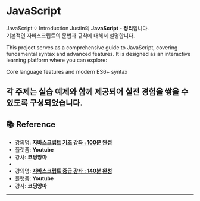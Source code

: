# JavaScript
JavaScript
💡 Introduction
Justin의 **JavaScript - 정리**입니다.  
기본적인 자바스크립트의 문법과 규칙에 대해서 설명합니다.

This project serves as a comprehensive guide to JavaScript, covering fundamental syntax and advanced features. It is designed as an interactive learning platform where you can explore:

Core language features and modern ES6+ syntax

각 주제는 실습 예제와 함께 제공되어 실전 경험을 쌓을 수 있도록 구성되었습니다.
---

## 📚 Reference

- 강의명: **[자바스크립트 기초 강좌 : 100분 완성](https://www.youtube.com/watch?v=KF6t61yuPCY)**  
- 플랫폼: **Youtube**
- 강사: **코딩앙마**
- 
- 강의명: **[자바스크립트 중급 강좌 : 140분 완성](https://www.youtube.com/watch?v=4_WLS9Lj6n4)**  
- 플랫폼: **Youtube**
- 강사: **코딩앙마**

---
